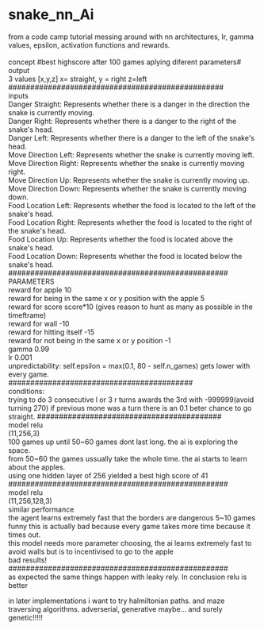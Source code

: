 # snake_nn_Ai
from a code camp tutorial messing around with nn architectures, lr, gamma values, epsilon, activation functions and rewards.
<br>
<br>
concept #best highscore after 100 games aplying diferent parameters# <br>
output<br>
3 values [x,y,z] x= straight, y = right z=left<br>
#################################################<br>
inputs<br>
Danger Straight: Represents whether there is a danger in the direction the snake is currently moving.<br>
Danger Right: Represents whether there is a danger to the right of the snake's head.<br>
Danger Left: Represents whether there is a danger to the left of the snake's head.<br>
Move Direction Left: Represents whether the snake is currently moving left.<br>
Move Direction Right: Represents whether the snake is currently moving right.<br>
Move Direction Up: Represents whether the snake is currently moving up.<br>
Move Direction Down: Represents whether the snake is currently moving down.<br>
Food Location Left: Represents whether the food is located to the left of the snake's head.<br>
Food Location Right: Represents whether the food is located to the right of the snake's head.<br>
Food Location Up: Represents whether the food is located above the snake's head.<br>
Food Location Down: Represents whether the food is located below the snake's head.<br>
##################################################<br>
PARAMETERS<br>
reward for apple 10<br>
reward for being in the same x or y position with the apple 5<br>
reward for score score*10 (gives reason to hunt as many as possible in the timeftrame)<br>
reward for wall -10<br>
reward for hitting itself -15<br>
reward for not being in the same x or y position -1<br>
gamma 0.99<br>
lr 0.001 <br>
unpredictability: self.epsilon =  max(0.1, 80 - self.n_games) gets lower with every game. <br>
##########################################<br>
conditions:<br>
trying to do 3 consecutive l or 3 r turns awards the 3rd with -999999(avoid turning 270)
if previous mone was a turn there is an 0.1 beter chance to go straight.
##########################################<br>
model relu<br> (11,256,3) <br> 100 games
up until 50~60 games dont last long. the ai is exploring the space.<br>
from 50~60 the games ussually take the whole time. the ai starts to learn about the apples.<br>
using one hidden layer of 256 yielded a  best high score of 41 <br>
################################################## <br>
model relu<br> (11,256,128,3) <br>
similar performance<br>
the agent learns extremely fast that the borders are dangerous 5~10 games<br>
funny this is actually bad because every game takes more time because it times out.<br>
this model needs more parameter choosing, the ai learns extremely fast to avoid walls but is to incentivised to go to the apple<br>
bad results!<br>
################################################## <br>
as expected the same things happen with leaky rely. In conclusion relu is better 

in later implementations i want to try halmiltonian paths. and maze traversing algorithms. adverserial, generative maybe... and surely genetic!!!!!
